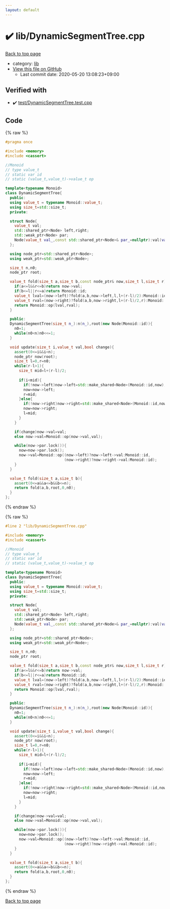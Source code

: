 ```yaml
---
layout: default
---
```


<!-- mathjax config similar to math.stackexchange -->
<script type="text/javascript" async
  src="https://cdnjs.cloudflare.com/ajax/libs/mathjax/2.7.5/MathJax.js?config=TeX-MML-AM_CHTML">
</script>
<script type="text/x-mathjax-config">
  MathJax.Hub.Config({
    TeX: { equationNumbers: { autoNumber: "AMS" }},
    tex2jax: {
      inlineMath: [ ['$','$'] ],
      processEscapes: true
    },
    "HTML-CSS": { matchFontHeight: false },
    displayAlign: "left",
    displayIndent: "2em"
  });
</script>

<script type="text/javascript" src="https://cdnjs.cloudflare.com/ajax/libs/jquery/3.4.1/jquery.min.js"></script>
<script src="https://cdn.jsdelivr.net/npm/jquery-balloon-js@1.1.2/jquery.balloon.min.js" integrity="sha256-ZEYs9VrgAeNuPvs15E39OsyOJaIkXEEt10fzxJ20+2I=" crossorigin="anonymous"></script>
<script type="text/javascript" src="../../assets/js/copy-button.js"></script>
<link rel="stylesheet" href="../../assets/css/copy-button.css" />


# :heavy_check_mark: lib/DynamicSegmentTree.cpp

<a href="../../index.html">Back to top page</a>

* category: <a href="../../index.html#e8acc63b1e238f3255c900eed37254b8">lib</a>
* <a href="{{ site.github.repository_url }}/blob/master/lib/DynamicSegmentTree.cpp">View this file on GitHub</a>
    - Last commit date: 2020-05-20 13:08:23+09:00




## Verified with

* :heavy_check_mark: <a href="../../verify/test/DynamicSegmentTree.test.cpp.html">test/DynamicSegmentTree.test.cpp</a>


## Code

<a id="unbundled"></a>
{% raw %}
```cpp
#pragma once

#include <memory>
#include <cassert>

//Monoid
// type value_t
// static var id
// static (value_t,value_t)->value_t op

template<typename Monoid>
class DynamicSegmentTree{
  public:
  using value_t = typename Monoid::value_t;
  using size_t=std::size_t;
  private:

  struct Node{
    value_t val;
    std::shared_ptr<Node> left,right;
    std::weak_ptr<Node> par;
    Node(value_t val_,const std::shared_ptr<Node>& par_=nullptr):val(val_),left(),right(),par(par_){}
  };

  using node_ptr=std::shared_ptr<Node>;
  using weak_ptr=std::weak_ptr<Node>;

  size_t n,n0;
  node_ptr root;

  value_t fold(size_t a,size_t b,const node_ptr& now,size_t l,size_t r){
    if(a<=l&&r<=b)return now->val;
    if(b<=l||r<=a)return Monoid::id;
    value_t lval=(now->left)?fold(a,b,now->left,l,l+(r-l)/2):Monoid::id;
    value_t rval=(now->right)?fold(a,b,now->right,l+(r-l)/2,r):Monoid::id;
    return Monoid::op(lval,rval);
  }

  public:
  DynamicSegmentTree(size_t n_):n(n_),root(new Node(Monoid::id)){
    n0=1;
    while(n0<n)n0<<=1;
  }

  void update(size_t i,value_t val,bool change){
    assert(0<=i&&i<n);
    node_ptr now(root);
    size_t l=0,r=n0;
    while(r-l>1){
      size_t mid=l+(r-l)/2;
      
      if(i<mid){
        if(!now->left)now->left=std::make_shared<Node>(Monoid::id,now);
        now=now->left;
        r=mid;
      }else{
        if(!now->right)now->right=std::make_shared<Node>(Monoid::id,now);
        now=now->right;
        l=mid;
      }
    }

    if(change)now->val=val;
    else now->val=Monoid::op(now->val,val);

    while(now->par.lock()){
      now=now->par.lock();
      now->val=Monoid::op((now->left)?now->left->val:Monoid::id,
                          (now->right)?now->right->val:Monoid::id);
    }
  }

  value_t fold(size_t a,size_t b){
    assert(0<=a&&a<=b&&b<=n);
    return fold(a,b,root,0,n0);
  }
};
```
{% endraw %}

<a id="bundled"></a>
{% raw %}
```cpp
#line 2 "lib/DynamicSegmentTree.cpp"

#include <memory>
#include <cassert>

//Monoid
// type value_t
// static var id
// static (value_t,value_t)->value_t op

template<typename Monoid>
class DynamicSegmentTree{
  public:
  using value_t = typename Monoid::value_t;
  using size_t=std::size_t;
  private:

  struct Node{
    value_t val;
    std::shared_ptr<Node> left,right;
    std::weak_ptr<Node> par;
    Node(value_t val_,const std::shared_ptr<Node>& par_=nullptr):val(val_),left(),right(),par(par_){}
  };

  using node_ptr=std::shared_ptr<Node>;
  using weak_ptr=std::weak_ptr<Node>;

  size_t n,n0;
  node_ptr root;

  value_t fold(size_t a,size_t b,const node_ptr& now,size_t l,size_t r){
    if(a<=l&&r<=b)return now->val;
    if(b<=l||r<=a)return Monoid::id;
    value_t lval=(now->left)?fold(a,b,now->left,l,l+(r-l)/2):Monoid::id;
    value_t rval=(now->right)?fold(a,b,now->right,l+(r-l)/2,r):Monoid::id;
    return Monoid::op(lval,rval);
  }

  public:
  DynamicSegmentTree(size_t n_):n(n_),root(new Node(Monoid::id)){
    n0=1;
    while(n0<n)n0<<=1;
  }

  void update(size_t i,value_t val,bool change){
    assert(0<=i&&i<n);
    node_ptr now(root);
    size_t l=0,r=n0;
    while(r-l>1){
      size_t mid=l+(r-l)/2;
      
      if(i<mid){
        if(!now->left)now->left=std::make_shared<Node>(Monoid::id,now);
        now=now->left;
        r=mid;
      }else{
        if(!now->right)now->right=std::make_shared<Node>(Monoid::id,now);
        now=now->right;
        l=mid;
      }
    }

    if(change)now->val=val;
    else now->val=Monoid::op(now->val,val);

    while(now->par.lock()){
      now=now->par.lock();
      now->val=Monoid::op((now->left)?now->left->val:Monoid::id,
                          (now->right)?now->right->val:Monoid::id);
    }
  }

  value_t fold(size_t a,size_t b){
    assert(0<=a&&a<=b&&b<=n);
    return fold(a,b,root,0,n0);
  }
};

```
{% endraw %}

<a href="../../index.html">Back to top page</a>

